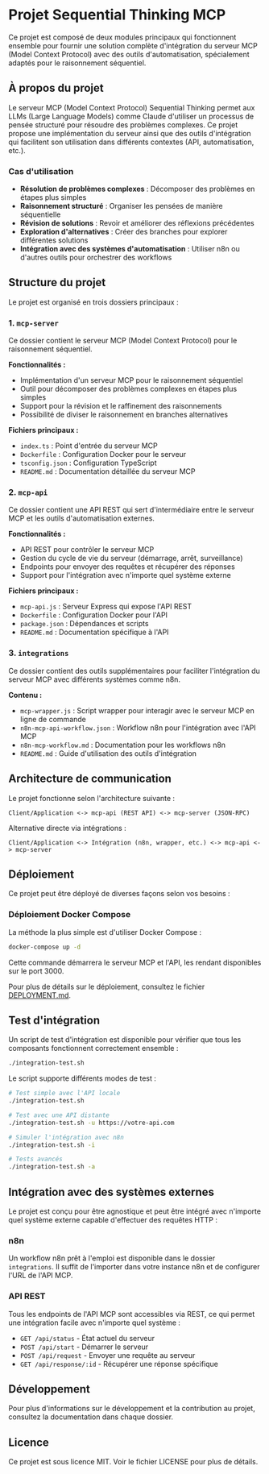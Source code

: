 # Projet Sequential Thinking MCP

Ce projet est composé de deux modules principaux qui fonctionnent ensemble pour fournir une solution complète d'intégration du serveur MCP (Model Context Protocol) avec des outils d'automatisation, spécialement adaptés pour le raisonnement séquentiel.

## À propos du projet

Le serveur MCP (Model Context Protocol) Sequential Thinking permet aux LLMs (Large Language Models) comme Claude d'utiliser un processus de pensée structuré pour résoudre des problèmes complexes. Ce projet propose une implémentation du serveur ainsi que des outils d'intégration qui facilitent son utilisation dans différents contextes (API, automatisation, etc.).

### Cas d'utilisation

- **Résolution de problèmes complexes** : Décomposer des problèmes en étapes plus simples
- **Raisonnement structuré** : Organiser les pensées de manière séquentielle
- **Révision de solutions** : Revoir et améliorer des réflexions précédentes
- **Exploration d'alternatives** : Créer des branches pour explorer différentes solutions
- **Intégration avec des systèmes d'automatisation** : Utiliser n8n ou d'autres outils pour orchestrer des workflows

## Structure du projet

Le projet est organisé en trois dossiers principaux :

### 1. `mcp-server`

Ce dossier contient le serveur MCP (Model Context Protocol) pour le raisonnement séquentiel.

**Fonctionnalités :**
- Implémentation d'un serveur MCP pour le raisonnement séquentiel
- Outil pour décomposer des problèmes complexes en étapes plus simples
- Support pour la révision et le raffinement des raisonnements
- Possibilité de diviser le raisonnement en branches alternatives

**Fichiers principaux :**
- `index.ts` : Point d'entrée du serveur MCP
- `Dockerfile` : Configuration Docker pour le serveur
- `tsconfig.json` : Configuration TypeScript
- `README.md` : Documentation détaillée du serveur MCP

### 2. `mcp-api`

Ce dossier contient une API REST qui sert d'intermédiaire entre le serveur MCP et les outils d'automatisation externes.

**Fonctionnalités :**
- API REST pour contrôler le serveur MCP
- Gestion du cycle de vie du serveur (démarrage, arrêt, surveillance)
- Endpoints pour envoyer des requêtes et récupérer des réponses
- Support pour l'intégration avec n'importe quel système externe

**Fichiers principaux :**
- `mcp-api.js` : Serveur Express qui expose l'API REST
- `Dockerfile` : Configuration Docker pour l'API
- `package.json` : Dépendances et scripts
- `README.md` : Documentation spécifique à l'API

### 3. `integrations`

Ce dossier contient des outils supplémentaires pour faciliter l'intégration du serveur MCP avec différents systèmes comme n8n.

**Contenu :**
- `mcp-wrapper.js` : Script wrapper pour interagir avec le serveur MCP en ligne de commande
- `n8n-mcp-api-workflow.json` : Workflow n8n pour l'intégration avec l'API MCP
- `n8n-mcp-workflow.md` : Documentation pour les workflows n8n
- `README.md` : Guide d'utilisation des outils d'intégration

## Architecture de communication

Le projet fonctionne selon l'architecture suivante :

```
Client/Application <-> mcp-api (REST API) <-> mcp-server (JSON-RPC)
```

Alternative directe via intégrations :

```
Client/Application <-> Intégration (n8n, wrapper, etc.) <-> mcp-api <-> mcp-server
```

## Déploiement

Ce projet peut être déployé de diverses façons selon vos besoins :

### Déploiement Docker Compose

La méthode la plus simple est d'utiliser Docker Compose :

```bash
docker-compose up -d
```

Cette commande démarrera le serveur MCP et l'API, les rendant disponibles sur le port 3000.

Pour plus de détails sur le déploiement, consultez le fichier [DEPLOYMENT.md](DEPLOYMENT.md).

## Test d'intégration

Un script de test d'intégration est disponible pour vérifier que tous les composants fonctionnent correctement ensemble :

```bash
./integration-test.sh
```

Le script supporte différents modes de test :

```bash
# Test simple avec l'API locale
./integration-test.sh

# Test avec une API distante
./integration-test.sh -u https://votre-api.com

# Simuler l'intégration avec n8n
./integration-test.sh -i

# Tests avancés
./integration-test.sh -a
```

## Intégration avec des systèmes externes

Le projet est conçu pour être agnostique et peut être intégré avec n'importe quel système externe capable d'effectuer des requêtes HTTP :

### n8n

Un workflow n8n prêt à l'emploi est disponible dans le dossier `integrations`. Il suffit de l'importer dans votre instance n8n et de configurer l'URL de l'API MCP.

### API REST

Tous les endpoints de l'API MCP sont accessibles via REST, ce qui permet une intégration facile avec n'importe quel système :

- `GET /api/status` - État actuel du serveur
- `POST /api/start` - Démarrer le serveur
- `POST /api/request` - Envoyer une requête au serveur
- `GET /api/response/:id` - Récupérer une réponse spécifique

## Développement

Pour plus d'informations sur le développement et la contribution au projet, consultez la documentation dans chaque dossier.

## Licence

Ce projet est sous licence MIT. Voir le fichier LICENSE pour plus de détails.
